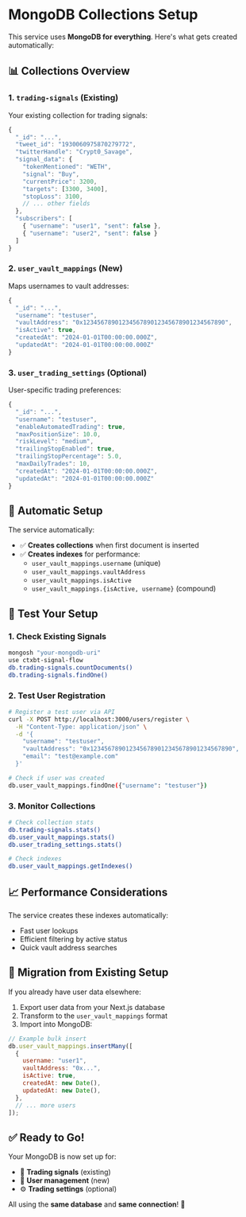 # MongoDB Collections Setup

This service uses **MongoDB for everything**. Here's what gets created automatically:

## 📊 Collections Overview

### 1. `trading-signals` (Existing)

Your existing collection for trading signals:

```javascript
{
  "_id": "...",
  "tweet_id": "1930060975870279772",
  "twitterHandle": "Crypt0_Savage",
  "signal_data": {
    "tokenMentioned": "WETH",
    "signal": "Buy",
    "currentPrice": 3200,
    "targets": [3300, 3400],
    "stopLoss": 3100,
    // ... other fields
  },
  "subscribers": [
    { "username": "user1", "sent": false },
    { "username": "user2", "sent": false }
  ]
}
```

### 2. `user_vault_mappings` (New)

Maps usernames to vault addresses:

```javascript
{
  "_id": "...",
  "username": "testuser",
  "vaultAddress": "0x1234567890123456789012345678901234567890",
  "isActive": true,
  "createdAt": "2024-01-01T00:00:00.000Z",
  "updatedAt": "2024-01-01T00:00:00.000Z"
}
```

### 3. `user_trading_settings` (Optional)

User-specific trading preferences:

```javascript
{
  "_id": "...",
  "username": "testuser",
  "enableAutomatedTrading": true,
  "maxPositionSize": 10.0,
  "riskLevel": "medium",
  "trailingStopEnabled": true,
  "trailingStopPercentage": 5.0,
  "maxDailyTrades": 10,
  "createdAt": "2024-01-01T00:00:00.000Z",
  "updatedAt": "2024-01-01T00:00:00.000Z"
}
```

## 🔧 Automatic Setup

The service automatically:

- ✅ **Creates collections** when first document is inserted
- ✅ **Creates indexes** for performance:
  - `user_vault_mappings.username` (unique)
  - `user_vault_mappings.vaultAddress`
  - `user_vault_mappings.isActive`
  - `user_vault_mappings.{isActive, username}` (compound)

## 🧪 Test Your Setup

### 1. Check Existing Signals

```bash
mongosh "your-mongodb-uri"
use ctxbt-signal-flow
db.trading-signals.countDocuments()
db.trading-signals.findOne()
```

### 2. Test User Registration

```bash
# Register a test user via API
curl -X POST http://localhost:3000/users/register \
  -H "Content-Type: application/json" \
  -d '{
    "username": "testuser",
    "vaultAddress": "0x1234567890123456789012345678901234567890",
    "email": "test@example.com"
  }'

# Check if user was created
db.user_vault_mappings.findOne({"username": "testuser"})
```

### 3. Monitor Collections

```bash
# Check collection stats
db.trading-signals.stats()
db.user_vault_mappings.stats()
db.user_trading_settings.stats()

# Check indexes
db.user_vault_mappings.getIndexes()
```

## 📈 Performance Considerations

The service creates these indexes automatically:

- Fast user lookups
- Efficient filtering by active status
- Quick vault address searches

## 🔄 Migration from Existing Setup

If you already have user data elsewhere:

1. Export user data from your Next.js database
2. Transform to the `user_vault_mappings` format
3. Import into MongoDB:

```javascript
// Example bulk insert
db.user_vault_mappings.insertMany([
  {
    username: "user1",
    vaultAddress: "0x...",
    isActive: true,
    createdAt: new Date(),
    updatedAt: new Date(),
  },
  // ... more users
]);
```

## ✅ Ready to Go!

Your MongoDB is now set up for:

- 🎯 **Trading signals** (existing)
- 👥 **User management** (new)
- ⚙️ **Trading settings** (optional)

All using the **same database** and **same connection**! 🚀
